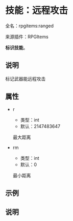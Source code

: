 # 技能：远程攻击

<!-- 本文件是通过游戏内 `/rpgitem gen-wiki` 命令生成的。 -->
<!-- 请只在对应的 "beginCustomXXXX" 与 "endCustomXXXX" 间编辑。  -->
<!-- 如果您想修改技能或其属性的描述， -->
<!-- 请修改 "resources/lang/zh_CN.yml" 中对应的项。 -->

全名：rpgitems:ranged

来源插件：RPGItems

**标识技能**。

<!-- beginCustomHeader -->
<!-- endCustomHeader -->

## 说明

标记武器能远程攻击
<!-- beginCustomDescription -->
<!-- endCustomDescription -->

## 属性

* r

  * 类型：int
  * 默认：2147483647

  最大距离

* rm

  * 类型：int
  * 默认：0

  最小距离


<!-- beginCustomProperties -->
<!-- endCustomProperties -->

## 示例

<!-- beginCustomExample -->
<!-- endCustomExample -->

## 说明

<!-- beginCustomNote -->
<!-- endCustomNote -->